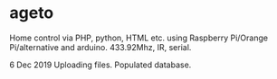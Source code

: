 # ageto
Home control via PHP, python, HTML etc. using Raspberry Pi/Orange Pi/alternative and arduino. 433.92Mhz, IR, serial.


6 Dec 2019
Uploading files. Populated database.
